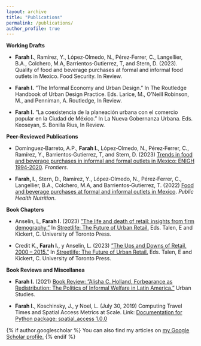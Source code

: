 ```yaml
---
layout: archive
title: "Publications"
permalink: /publications/
author_profile: true
---
```


**Working Drafts**
- **Farah I.**, Ramírez, Y., López‑Olmedo, N., Pérez‑Ferrer, C., Langellier, B.A., Colchero, M.A, Barrientos‑Gutierrez, T, and Stern,
D. (2023). Quality of food and beverage purchases at formal and informal food outlets in Mexico. Food Security. In Review.

- **Farah I.** ”The Informal Economy and Urban Design.” In The Routledge Handbook of Urban Design Practice. Eds. Larice, M.,
O’Neill Robinson, M., and Penniman, A. Routledge, In Review.

- **Farah I.** ”La coexistencia de la planeación urbana con el comercio popular en la Ciudad de México.” In La Nueva Gobernanza
Urbana. Eds. Keoseyan, S. Bonilla Rius, In Review.

**Peer-Reviewed Publications**

- Domínguez‑Barreto, A.P., **Farah I.**, López‑Olmedo, N., Pérez‑Ferrer, C., Ramírez, Y., Barrientos‑Gutierrez, T, and Stern, D. (2023) [Trends in food and beverage purchases in informal and formal outlets in Mexico: ENIGH 1994‑2020](https://doi.org/10.3389/fpubh.2023.1151916). *Frontiers*.

- **Farah, I.**, Stern, D., Ramírez, Y., López‑Olmedo, N., Pérez‑Ferrer, C., Langellier, B.A., Colchero, M.A, and Barrientos‑Gutierrez,
T. (2022) [Food and beverage purchases at formal and informal outlets in Mexico](https://doi.org/10.1017/S1368980022002324). *Public Health Nutrition*.

**Book Chapters**

- Anselin, L, **Farah I.** (2023) [”The life and death of retail: insights from firm demography.”](https://www.researchgate.net/publication/370427733_The_Life_and_Death_of_Retail_Insights_from_Firm_Demography) In [Streetlife: The Future of Urban
Retail.](https://utorontopress.com/9781487524814/streetlife/) Eds. Talen, E and Kickert, C. University of Toronto Press.

- Credit K., **Farah I.**, y Anselin, L. (2023) [”The Ups and Downs of Retail, 2000 – 2015.”](https://www.researchgate.net/publication/368922432_The_Ups_and_Downs_of_Retail_2000-2015) In [Streetlife: The Future of Urban Retail.](https://utorontopress.com/9781487524814/streetlife/)
Eds. Talen, E and Kickert, C. University of Toronto Press.

**Book Reviews and Miscellanea**

- **Farah I.** (2021) [Book Review: ”Alisha C. Holland, Forbearance as Redistribution: The Politics of Informal Welfare in Latin
America.”](https://doi-org.libproxy.berkeley.edu/10.1177/00420980211058331) Urban Studies.

- **Farah I.**, Koschinsky, J., y Noel, L. (July 30, 2019) Computing Travel Times and Spatial Access Metrics at Scale. Link: [Documentation
for Python package: spatial_access 1.0.0](https://github.com/GeoDaCenter/spatial_access/blob/master/docs/notebooks/spatial_access_documentation081219.pdf)



{% if author.googlescholar %}
  You can also find my articles on <u><a href="{{author.googlescholar}}">my Google Scholar profile</a>.</u>
{% endif %}
